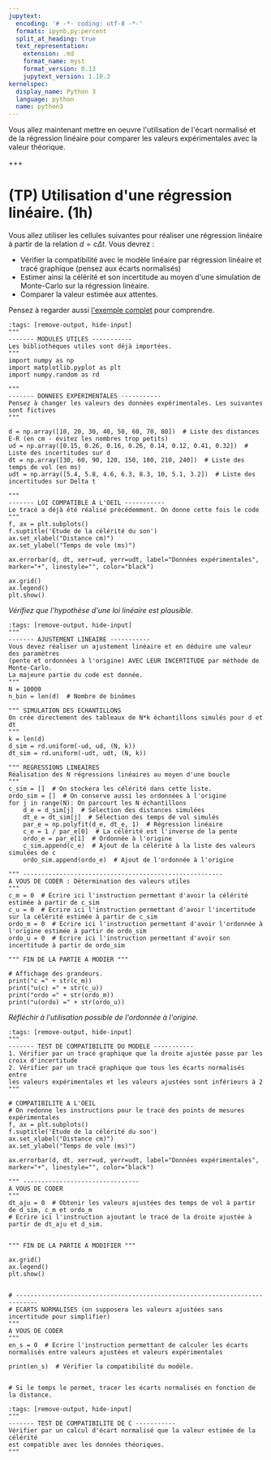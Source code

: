 ```yaml
---
jupytext:
  encoding: '# -*- coding: utf-8 -*-'
  formats: ipynb,py:percent
  split_at_heading: true
  text_representation:
    extension: .md
    format_name: myst
    format_version: 0.13
    jupytext_version: 1.10.3
kernelspec:
  display_name: Python 3
  language: python
  name: python3
---
```


Vous allez maintenant mettre en oeuvre l'utilisation de l'écart normalisé et de la régression linéaire pour comparer les valeurs expérimentales avec la valeur théorique.

+++

# (TP) Utilisation d'une régression linéaire. (1h)
Vous allez utiliser les cellules suivantes pour réaliser une régression linéaire à partir de la relation $d = c \Delta t$. Vous devrez :
* Vérifier la compatibilité avec le modèle linéaire par régression linéaire et tracé graphique (pensez aux écarts normalisés)
* Estimer ainsi la célérité et son incertitude au moyen d'une simulation de Monte-Carlo sur la régression linéaire.
* Comparer la valeur estimée aux attentes.

Pensez à regarder aussi [l'exemple complet](https://pcsi3physiquestan.github.io/tp_incertitude/notebook/exemple.html) pour comprendre.

```{code-cell}
:tags: [remove-output, hide-input]
"""
------- MODULES UTILES -----------
Les bibliothèques utiles sont déjà importées.
"""
import numpy as np
import matplotlib.pyplot as plt
import numpy.random as rd

"""
------- DONNEES EXPERIMENTALES -----------
Pensez à changer les valeurs des données expérimentales. Les suivantes sont fictives
"""

d = np.array([10, 20, 30, 40, 50, 60, 70, 80])  # Liste des distances E-R (en cm - évitez les nombres trop petits)
ud = np.array([0.15, 0.26, 0.16, 0.26, 0.14, 0.12, 0.41, 0.32])  # Liste des incertitudes sur d
dt = np.array([30, 60, 90, 120, 150, 180, 210, 240])  # Liste des temps de vol (en ms)
udt = np.array([5.4, 5.8, 4.6, 6.3, 8.3, 10, 5.1, 3.2])  # Liste des incertitudes sur Delta t

"""
------- LOI COMPATIBLE A L'OEIL -----------
Le tracé a déjà été réalisé précédemment. On donne cette fois le code
"""
f, ax = plt.subplots()
f.suptitle('Etude de la célérité du son')
ax.set_xlabel("Distance cm)")
ax.set_ylabel("Temps de vole (ms)")

ax.errorbar(d, dt, xerr=ud, yerr=udt, label="Données expérimentales", marker="+", linestyle="", color="black")

ax.grid()
ax.legend()
plt.show()
```
_Vérifiez que l'hypothèse d'une loi linéaire est plausible._


```{code-cell}
:tags: [remove-output, hide-input]
"""
------- AJUSTEMENT LINEAIRE -----------
Vous devez réaliser un ajustement linéaire et en déduire une valeur des paramètres
(pente et ordonnées à l'origine) AVEC LEUR INCERTITUDE par méthode de Monte-Carlo.
La majeure partie du code est donnée.
"""
N = 10000
n_bin = len(d)  # Nombre de binômes

""" SIMULATION DES ECHANTILLONS
On crée directement des tableaux de N*k échantillons simulés pour d et dt
"""
k = len(d)
d_sim = rd.uniform(-ud, ud, (N, k))
dt_sim = rd.uniform(-udt, udt, (N, k))

""" REGRESSIONS LINEAIRES
Réalisation des N régressions linéaires au moyen d'une boucle
"""
c_sim = []  # On stockera les célérité dans cette liste.
ordo_sim = []  # On conserve aussi les ordonnées à l'origine
for j in range(N): On parcourt les N échantillons
    d_e = d_sim[j]  # Sélection des distances simulées
    dt_e = dt_sim[j]  # Sélection des temps de vol simulés
    par_e = np.polyfit(d_e, dt_e, 1)  # Régression linéaire
    c_e = 1 / par_e[0]  # La célérité est l'inverse de la pente
    ordo_e = par_e[1]  # Ordonnée à l'origine
    c_sim.append(c_e)  # Ajout de la célérité à la liste des valeurs simulées de c
    ordo_sim.append(ordo_e)  # Ajout de l'ordonnée à l'origine

""" -------------------------------------------------------
A VOUS DE CODER : Détermination des valeurs utiles
"""
c_m = 0  # Ecrire ici l'instruction permettant d'avoir la célérité estimée à partir de c_sim
c_u = 0  # Ecrire ici l'instruction permettant d'avoir l'incertitude sur la célérité estimée à partir de c_sim
ordo_m = 0  # Ecrire ici l'instruction permettant d'avoir l'ordonnée à l'origine estimée à partir de ordo_sim
ordo_u = 0  # Ecrire ici l'instruction permettant d'avoir son incertitude à partir de ordo_sim

""" FIN DE LA PARTIE A MODIER """

# Affichage des grandeurs.
print("c =" + str(c_m))
print("u(c) =" + str(c_u))
print("ordo =" + str(ordo_m))
print("u(ordo) =" + str(ordo_u))

```

_Réfléchir à l'utilisation possible de l'ordonnée à l'origine._

```{code-cell}
:tags: [remove-output, hide-input]
"""
------- TEST DE COMPATIBILITE DU MODELE -----------
1. Vérifier par un tracé graphique que la droite ajustée passe par les croix d'incertitude
2. Vérifier par un tracé graphique que tous les écarts normalisés entre
les valeurs expérimentales et les valeurs ajustées sont inférieurs à 2
"""

# COMPATIBILITE A L'OEIL
# On redonne les instructions pour le tracé des points de mesures expérimentales
f, ax = plt.subplots()
f.suptitle('Etude de la célérité du son')
ax.set_xlabel("Distance cm)")
ax.set_ylabel("Temps de vole (ms)")

ax.errorbar(d, dt, xerr=ud, yerr=udt, label="Données expérimentales", marker="+", linestyle="", color="black")

""" --------------------------------
A VOUS DE CODER
"""
dt_aju = 0  # Obtenir les valeurs ajustées des temps de vol à partir de d_sim, c_m et ordo_m
# Ecrire ici l'instruction ajoutant le tracé de la droite ajustée à partir de dt_aju et d_sim.


""" FIN DE LA PARTIE A MODIFIER """

ax.grid()
ax.legend()
plt.show()


# ----------------------------------------------------------------------------
# ECARTS NORMALISES (on supposera les valeurs ajustées sans incertitude pour simplifier)
"""
A VOUS DE CODER
"""
en_s = 0  # Ecrire l'instruction permettant de calculer les écarts normalisés entre valeurs ajustées et valeurs expérimentales

print(en_s)  # Vérifier la compatibilité du modèle.


# Si le temps le permet, tracer les écarts normalisés en fonction de la distance.
```

```{code-cell}
:tags: [remove-output, hide-input]
"""
------- TEST DE COMPATIBILITE DE C -----------
Vérifier par un calcul d'écart normalisé que la valeur estimée de la célérité
est compatible avec les données théoriques.
"""

```